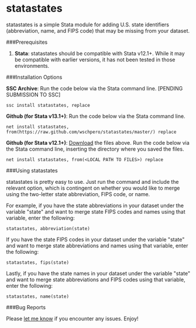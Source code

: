 # statastates

statastates is a simple Stata module for adding U.S. state identifiers (abbreviation, name, and FIPS code) that may be missing from your dataset.

###Prerequisites

1. **Stata**: statastates should be compatible with Stata v12.1+. While it may be compatible with earlier versions, it has not been tested in those environments.

###Installation Options

**SSC Archive**: Run the code below via the Stata command line. [PENDING SUBMISSION TO SSC]
	
	ssc install statastates, replace

**Github (for Stata v13.1+)**: Run the code below via the Stata command line.

	net install statastates, from(https://raw.github.com/wschpero/statastates/master/) replace

**Github (for Stata v12.1+)**: [Download](https://github.com/wschpero/statastates/archive/master.zip) the files above. Run the code below via the Stata command line, inserting the directory where you saved the files.

	net install statastates, from(<LOCAL PATH TO FILES>) replace

###Using statastates

statastates is pretty easy to use. Just run the command and include the relevant option, which is contingent on whether you would like to merge using the two-letter state abbreviation, FIPS code, or name.

For example, if you have the state abbreviations in your dataset under the variable "state" and want to merge state FIPS codes and names using that variable, enter the following:

	statastates, abbreviation(state)

If you have the state FIPS codes in your dataset under the variable "state" and want to merge state abbreviations and names using that variable, enter the following:

	statastates, fips(state)

Lastly, if you have the state names in your dataset under the variable "state" and want to merge state abbreviations and FIPS codes using that variable, enter the following:

	statastates, name(state)

###Bug Reports

Please [let me know](https://github.com/wschpero/statastates/issues) if you encounter any issues. Enjoy!
